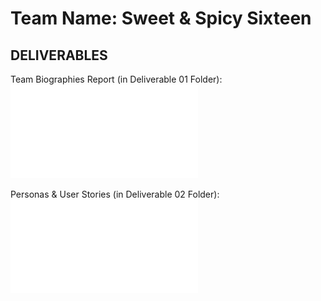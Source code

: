 # Team Name: Sweet & Spicy Sixteen

## DELIVERABLES

Team Biographies Report (in Deliverable 01 Folder):
![Deliverable 1](Deliverable%2001/Del01%20Report.pdf)

Personas & User Stories (in Deliverable 02 Folder):
![Deliverable 2](Deliverable%2002/Personas%20%26%20User%20Stories.pdf)
